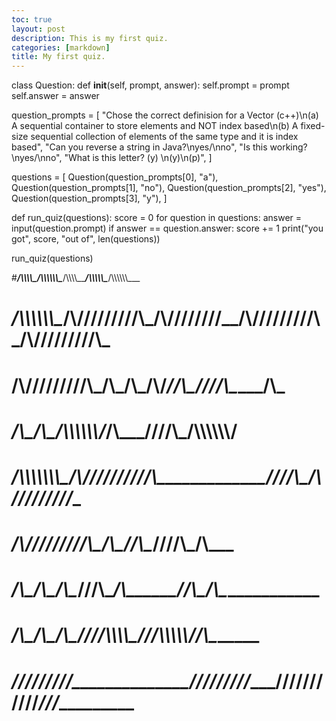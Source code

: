 ```yaml
---
toc: true
layout: post
description: This is my first quiz.
categories: [markdown]
title: My first quiz.
---
```



class Question:
     def __init__(self, prompt, answer):
          self.prompt = prompt
          self.answer = answer

question_prompts = [
     "Chose the correct definision for a Vector (c++)\n(a) A sequential container to store elements and NOT index based\n(b) A fixed-size sequential collection of elements of the same type and it is index based",
     "Can you reverse a string in Java?\nyes/\nno",
     "Is this working? \nyes/\nno",
     "What is this letter? (y) \n(y)\n(p)",
]

questions = [
     Question(question_prompts[0], "a"),
     Question(question_prompts[1], "no"),
     Question(question_prompts[2], "yes"),
     Question(question_prompts[3], "y"),
]

def run_quiz(questions):
     score = 0
     for question in questions:
          answer = input(question.prompt)
          if answer == question.answer:
               score += 1
     print("you got", score, "out of", len(questions))

run_quiz(questions)

#_____/\\\\\\\\\_____/\\\\\\\\\\\\\__________/\\\\\\\\\_____/\\\\\\\\\\\____/\\\\\\\\\\\\\___        
# ___/\\\\\\\\\\\\\__\/\\\/////////\\\_____/\\\////////____/\\\/////////\\\_\/\\\/////////\\\_       
#  __/\\\/////////\\\_\/\\\_______\/\\\___/\\\/____________\//\\\______\///__\/\\\_______\/\\\_      
#   _\/\\\_______\/\\\_\/\\\\\\\\\\\\\/___/\\\_______________\////\\\_________\/\\\\\\\\\\\\\/__     
#    _\/\\\\\\\\\\\\\\\_\/\\\/////////____\/\\\__________________\////\\\______\/\\\/////////____    
#     _\/\\\/////////\\\_\/\\\_____________\//\\\____________________\////\\\___\/\\\_____________   
#      _\/\\\_______\/\\\_\/\\\______________\///\\\___________/\\\______\//\\\__\/\\\_____________  
#       _\/\\\_______\/\\\_\/\\\________________\////\\\\\\\\\_\///\\\\\\\\\\\/___\/\\\_____________ 
#        _\///________\///__\///____________________\/////////____\///////////_____\///______________
